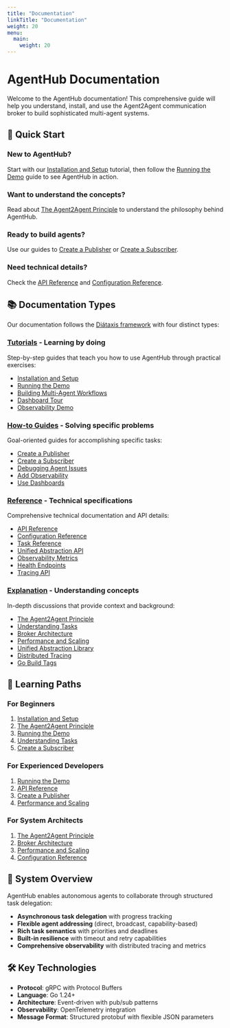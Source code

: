 ```yaml
---
title: "Documentation"
linkTitle: "Documentation"
weight: 20
menu:
  main:
    weight: 20
---
```


# AgentHub Documentation

Welcome to the AgentHub documentation! This comprehensive guide will help you understand, install, and use the Agent2Agent communication broker to build sophisticated multi-agent systems.

## 🚀 Quick Start

### New to AgentHub?
Start with our [Installation and Setup](tutorials/installation_and_setup/) tutorial, then follow the [Running the Demo](tutorials/run_demo/) guide to see AgentHub in action.

### Want to understand the concepts?
Read about [The Agent2Agent Principle](explanation/the_agent_to_agent_principle/) to understand the philosophy behind AgentHub.

### Ready to build agents?
Use our guides to [Create a Publisher](howto/create_publisher/) or [Create a Subscriber](howto/create_subscriber/).

### Need technical details?
Check the [API Reference](reference/api_reference/) and [Configuration Reference](reference/configuration_reference/).

## 📚 Documentation Types

Our documentation follows the [Diátaxis framework](https://diataxis.fr/) with four distinct types:

### [Tutorials](tutorials/) - Learning by doing
Step-by-step guides that teach you how to use AgentHub through practical exercises:
- [Installation and Setup](tutorials/installation_and_setup/)
- [Running the Demo](tutorials/run_demo/)
- [Building Multi-Agent Workflows](tutorials/building_multi_agent_workflows/)
- [Dashboard Tour](tutorials/dashboard_tour/)
- [Observability Demo](tutorials/observability_demo/)

### [How-to Guides](howto/) - Solving specific problems
Goal-oriented guides for accomplishing specific tasks:
- [Create a Publisher](howto/create_publisher/)
- [Create a Subscriber](howto/create_subscriber/)
- [Debugging Agent Issues](howto/debugging_agent_issues/)
- [Add Observability](howto/add_observability/)
- [Use Dashboards](howto/use_dashboards/)

### [Reference](reference/) - Technical specifications
Comprehensive technical documentation and API details:
- [API Reference](reference/api_reference/)
- [Configuration Reference](reference/configuration_reference/)
- [Task Reference](reference/the_tasks/)
- [Unified Abstraction API](reference/unified_abstraction_api/)
- [Observability Metrics](reference/observability_metrics/)
- [Health Endpoints](reference/health_endpoints/)
- [Tracing API](reference/tracing_api/)

### [Explanation](explanation/) - Understanding concepts
In-depth discussions that provide context and background:
- [The Agent2Agent Principle](explanation/the_agent_to_agent_principle/)
- [Understanding Tasks](explanation/the_tasks/)
- [Broker Architecture](explanation/broker_architecture/)
- [Performance and Scaling](explanation/performance_and_scaling/)
- [Unified Abstraction Library](explanation/unified_abstraction_library/)
- [Distributed Tracing](explanation/distributed_tracing/)
- [Go Build Tags](explanation/go_build_tags/)

## 🎯 Learning Paths

### For Beginners
1. [Installation and Setup](tutorials/installation_and_setup/)
2. [The Agent2Agent Principle](explanation/the_agent_to_agent_principle/)
3. [Running the Demo](tutorials/run_demo/)
4. [Understanding Tasks](explanation/the_tasks/)
5. [Create a Subscriber](howto/create_subscriber/)

### For Experienced Developers
1. [Running the Demo](tutorials/run_demo/)
2. [API Reference](reference/api_reference/)
3. [Create a Publisher](howto/create_publisher/)
4. [Performance and Scaling](explanation/performance_and_scaling/)

### For System Architects
1. [The Agent2Agent Principle](explanation/the_agent_to_agent_principle/)
2. [Broker Architecture](explanation/broker_architecture/)
3. [Performance and Scaling](explanation/performance_and_scaling/)
4. [Configuration Reference](reference/configuration_reference/)

## 🔧 System Overview

AgentHub enables autonomous agents to collaborate through structured task delegation:

- **Asynchronous task delegation** with progress tracking
- **Flexible agent addressing** (direct, broadcast, capability-based)
- **Rich task semantics** with priorities and deadlines
- **Built-in resilience** with timeout and retry capabilities
- **Comprehensive observability** with distributed tracing and metrics

## 🛠️ Key Technologies

- **Protocol**: gRPC with Protocol Buffers
- **Language**: Go 1.24+
- **Architecture**: Event-driven with pub/sub patterns
- **Observability**: OpenTelemetry integration
- **Message Format**: Structured protobuf with flexible JSON parameters